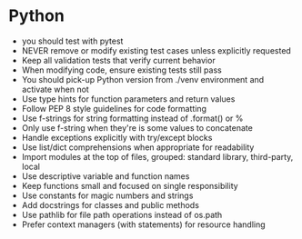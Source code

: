 # Python
- you should test with pytest
- NEVER remove or modify existing test cases unless explicitly requested
- Keep all validation tests that verify current behavior
- When modifying code, ensure existing tests still pass
- You should pick-up Python version from ./venv environment and activate when not
- Use type hints for function parameters and return values
- Follow PEP 8 style guidelines for code formatting
- Use f-strings for string formatting instead of .format() or %
- Only use f-string when they're is some values to concatenate 
- Handle exceptions explicitly with try/except blocks
- Use list/dict comprehensions when appropriate for readability
- Import modules at the top of files, grouped: standard library, third-party, local
- Use descriptive variable and function names
- Keep functions small and focused on single responsibility
- Use constants for magic numbers and strings
- Add docstrings for classes and public methods
- Use pathlib for file path operations instead of os.path
- Prefer context managers (with statements) for resource handling